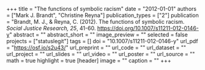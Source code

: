 +++
title = "The functions of symbolic racism"
date = "2012-01-01"
authors = ["Mark J. Brandt", "Christine Reyna"]
publication_types = ["2"]
publication = "Brandt, M. J., & Reyna, C. (2012). The functions of symbolic racism. *Social Justice Research, 25*, 41-60. https://doi.org/10.1007/s11211-012-0146-y"
abstract = ""
abstract_short = ""
image_preview = ""
selected = false
projects = ["statuslegit"]
tags = []
doi = "10.1007/s11211-012-0146-y"
url_pdf = "https://osf.io/s2u43/"
url_preprint = ""
url_code = ""
url_dataset = ""
url_project = ""
url_slides = ""
url_video = ""
url_poster = ""
url_source = ""
math = true
highlight = true
[header]
image = ""
caption = ""
+++
